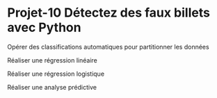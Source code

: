 # Projet-10 Détectez des faux billets avec Python

Opérer des classifications automatiques pour partitionner les données

Réaliser une régression linéaire

Réaliser une régression logistique

Réaliser une analyse prédictive
